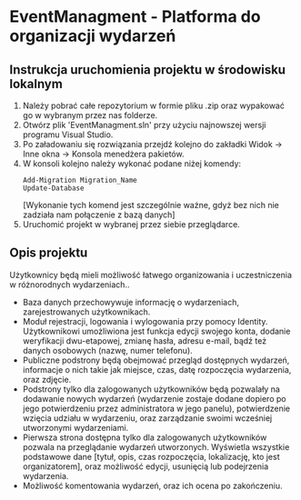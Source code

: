 # EventManagment - Platforma do organizacji wydarzeń

## Instrukcja uruchomienia projektu w środowisku lokalnym
1. Należy pobrać całe repozytorium w formie pliku .zip oraz wypakować go w wybranym przez nas folderze.
2. Otwórz plik 'EventManagment.sln' przy użyciu najnowszej wersji programu Visual Studio.
3. Po załadowaniu się rozwiązania przejdź kolejno do zakładki Widok -> Inne okna -> Konsola menedżera pakietów.
4. W konsoli kolejno należy wykonać podane niżej komendy:
	```
	Add-Migration Migration_Name
	Update-Database
	```
	[Wykonanie tych komend jest szczególnie ważne, gdyż bez nich nie zadziała nam połączenie z bazą danych]
5. Uruchomić projekt w wybranej przez siebie przeglądarce.

## Opis projektu
Użytkownicy będą mieli możliwość łatwego organizowania i uczestniczenia w różnorodnych
wydarzeniach..
- Baza danych przechowywuje informację o wydarzeniach, zarejestrowanych użytkownikach.
- Moduł rejestracji, logowania i wylogowania przy pomocy Identity. Użytkownikowi umożliwiona
jest funkcja edycji swojego konta, dodanie weryfikacji dwu-etapowej, zmianę hasła, adresu e-mail,
bądź też danych osobowych (nazwę, numer telefonu).
- Publiczne podstrony będą obejmować przegląd dostępnych wydarzeń, informacje o nich takie
jak miejsce, czas, datę rozpoczęcia wydarzenia, oraz zdjęcie.
- Podstrony tylko dla zalogowanych użytkowników będą pozwalały na dodawanie nowych
wydarzeń (wydarzenie zostaje dodane dopiero po jego potwierdzeniu przez administratora w
jego panelu), potwierdzenie wzięcia udziału w wydarzeniu, oraz zarządzanie swoimi wcześniej
utworzonymi wydarzeniami.
- Pierwsza strona dostępna tylko dla zalogowanych użytkowników pozwala na przeglądanie wydarzeń
utworzonych. Wyświetla wszystkie podstawowe dane [tytuł, opis, czas rozpoczęcia, lokalizację,
kto jest organizatorem], oraz możliwość edycji, usunięcią lub podejrzenia wydarzenia.
- Możliwość komentowania wydarzeń, oraz ich ocena po zakończeniu.